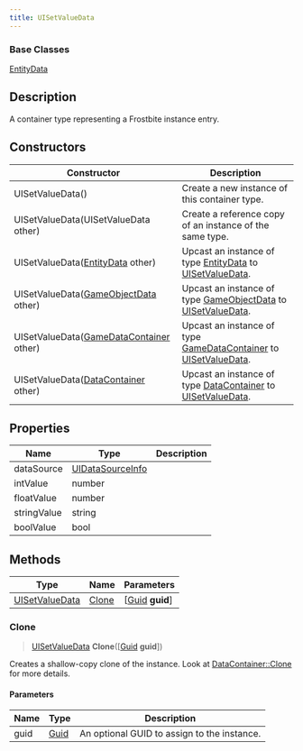 ```yaml
---
title: UISetValueData
---
```

### Base Classes

[EntityData](/vext/ref/fb/entitydata/)

## Description

A container type representing a Frostbite instance entry.

## Constructors

| Constructor                                                               | Description                                                                                                         |
| ------------------------------------------------------------------------- | ------------------------------------------------------------------------------------------------------------------- |
| UISetValueData()                                                          | Create a new instance of this container type.                                                                       |
| UISetValueData(UISetValueData other)                                      | Create a reference copy of an instance of the same type.                                                            |
| UISetValueData([EntityData](/vext/ref/fb/entitydata/) other)                            | Upcast an instance of type [EntityData](/vext/ref/fb/entitydata/) to [UISetValueData](/vext/ref/fb/uisetvaluedata/).                            |
| UISetValueData([GameObjectData](/vext/ref/fb/gameobjectdata/) other)                    | Upcast an instance of type [GameObjectData](/vext/ref/fb/gameobjectdata/) to [UISetValueData](/vext/ref/fb/uisetvaluedata/).                    |
| UISetValueData([GameDataContainer](/vext/ref/fb/gamedatacontainer/) other)              | Upcast an instance of type [GameDataContainer](/vext/ref/fb/gamedatacontainer/) to [UISetValueData](/vext/ref/fb/uisetvaluedata/).              |
| UISetValueData([DataContainer](/vext/ref/shared/class/datacontainer) other) | Upcast an instance of type [DataContainer](/vext/ref/shared/class/datacontainer) to [UISetValueData](/vext/ref/fb/uisetvaluedata/). |

## Properties

| Name        | Type                                 | Description |
| ----------- | ------------------------------------ | ----------- |
| dataSource  | [UIDataSourceInfo](/vext/ref/fb/uidatasourceinfo/) |             |
| intValue    | number                               |             |
| floatValue  | number                               |             |
| stringValue | string                               |             |
| boolValue   | bool                                 |             |

## Methods

| Type                             | Name            | Parameters                                     |
| -------------------------------- | --------------- | ---------------------------------------------- |
| [UISetValueData](/vext/ref/fb/uisetvaluedata/) | [Clone](#clone) | \[[Guid](/vext/ref/shared/class/guid) **guid**\] |

### Clone

> [UISetValueData](/vext/ref/fb/uisetvaluedata/) **Clone**(\[[Guid](/vext/ref/shared/class/guid) **guid**\])

Creates a shallow-copy clone of the instance. Look at [DataContainer::Clone](/vext/ref/shared/class/datacontainer#clone) for more details.

#### Parameters

| Name | Type         | Description                                 |
| ---- | ------------ | ------------------------------------------- |
| guid | [Guid](/vext/ref/shared/class/guid/) | An optional GUID to assign to the instance. |
